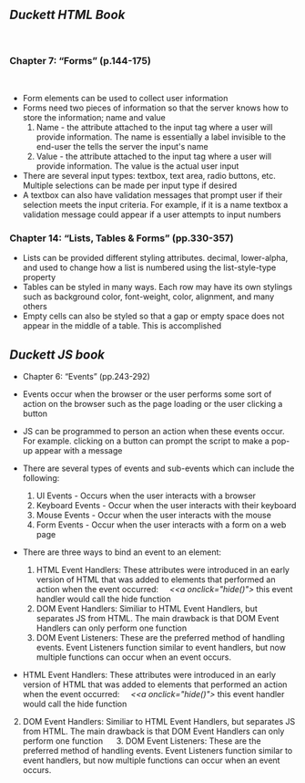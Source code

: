 
## ***Duckett HTML Book***
 
### Chapter 7: “Forms” (p.144-175)
 
- Form elements can be used to collect user information
- Forms need two pieces of information so that the server knows how to store the information; name and value
  1. Name - the attribute attached to the input tag where a user will provide information. The name is essentially a label invisible to the end-user the tells the server the input's name
  2. Value - the attribute attached to the input tag where a user will provide information. The value is the actual user input
  
- There are several input types: textbox, text area, radio buttons, etc. Multiple selections can be made per input type if desired
- A textbox can also have validation messages that prompt user if their selection meets the input criteria. For example, if it is a name textbox a validation message could appear if a user attempts to input numbers

### Chapter 14: “Lists, Tables & Forms” (pp.330-357)
- Lists can be provided different styling attributes. decimal, lower-alpha, and used to change how a list is numbered using the list-style-type property
- Tables can be styled in many ways. Each row may have its own stylings such as background color, font-weight, color, alignment, and many others
- Empty cells can also be styled so that a gap or empty space does not appear in the middle of a table. This is accomplished

## ***Duckett JS book***

- Chapter 6: “Events” (pp.243-292)
- Events occur when the browser or the user performs some sort of action on the browser such as the page loading or the user clicking a button
- JS can be programmed to person an action when these events occur. For example. clicking on a button can prompt the script to make a pop-up appear with a message
- There are several types of events and sub-events which can include the following:
  1. UI Events - Occurs when the user interacts with a browser
  2. Keyboard Events - Occur when the user interacts with their keyboard
  3. Mouse Events - Occur when the user interacts with the mouse
  4. Form Events - Occur when the user interacts with a form on a web page
  
- There are three ways to bind an event to an element:
  1. HTML Event Handlers: These attributes were introduced in an early version of HTML that was added to elements that performed an action when the event occurred:
    *&lt;<a onclick="hide()"&gt;* this event handler would call the hide function
  2. DOM Event Handlers: Similiar to HTML Event Handlers, but separates JS from HTML. The main drawback is that DOM Event Handlers can only perform one function
  3. DOM Event Listeners: These are the preferred method of handling events. Event Listeners function similar to event handlers, but now multiple functions can occur when an event occurs.
-   HTML Event Handlers: These attributes were introduced in an early version of HTML that was added to elements that performed an action when the event occurred:
    *&lt;<a onclick="hide()"&gt;* this event handler would call the hide function
  2. DOM Event Handlers: Similiar to HTML Event Handlers, but separates JS from HTML. The main drawback is that DOM Event Handlers can only perform one function
  
  3. DOM Event Listeners: These are the preferred method of handling events. Event Listeners function similar to event handlers, but now multiple functions can occur when an event occurs.
